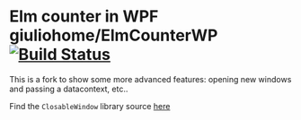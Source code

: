 # Elm counter in WPF giuliohome/ElmCounterWP [![Build Status](https://giulio8.visualstudio.com/SharpF/_apis/build/status/SharpF-.NET%20Desktop-CI)](https://giulio8.visualstudio.com/SharpF/_build/latest?definitionId=4)


This is a fork to show some more advanced features: opening new windows and passing a datacontext, etc..

Find the `ClosableWindow` library source [here](https://bitbucket.org/giuliohome2015/closablewindow/src/240a4e8e9e3c50d8665436bd2c77ce6bb4720932/WinClosureLib/ClosableWindow.cs?at=master&fileviewer=file-view-default)